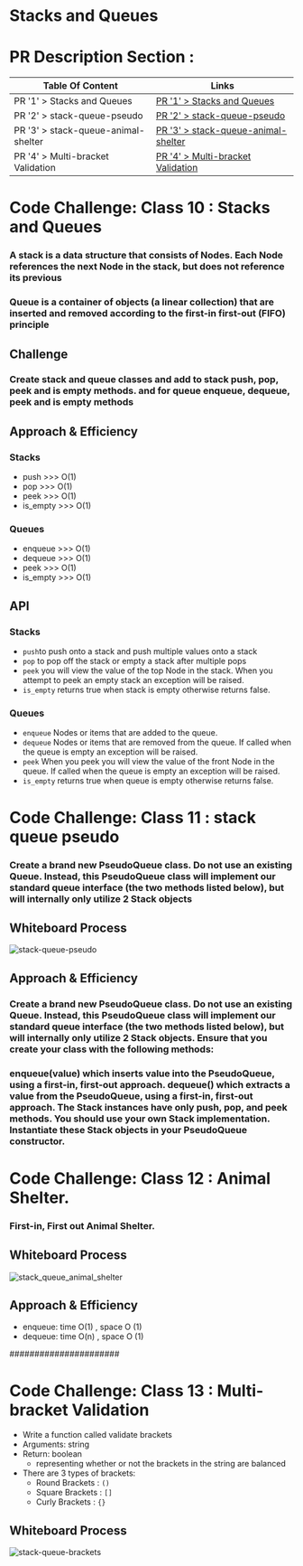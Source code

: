 # Stacks and Queues

# PR Description Section :

| Table Of Content                               | Links                                       |
| ---------------------------------------------- | ------------------------------------------- |
| PR '1' > Stacks and Queues                     | [PR '1' > Stacks and Queues](https://github.com/RihanFoudeh/data-structures-and-algorithms/pull/18)|
| PR '2' > stack-queue-pseudo                     | [PR '2' > stack-queue-pseudo ](https://github.com/RihanFoudeh/data-structures-and-algorithms/pull/19)|
| PR '3' > stack-queue-animal-shelter                     | [PR '3' > stack-queue-animal-shelter ](https://github.com/RihanFoudeh/data-structures-and-algorithms/pull/20)|
| PR '4' > Multi-bracket Validation                    | [PR '4' > Multi-bracket Validation ](https://github.com/RihanFoudeh/data-structures-and-algorithms/pull/21)|




# Code Challenge: Class 10 : Stacks and Queues
<!-- Short summary or background information -->
### A stack is a data structure that consists of Nodes. Each Node references the next Node in the stack, but does not reference its previous

### Queue is a container of objects (a linear collection) that are inserted and removed according to the first-in first-out (FIFO) principle

## Challenge
<!-- Description of the challenge -->
### Create stack and queue classes and add to stack push, pop, peek and is empty methods. and for queue enqueue, dequeue, peek and is empty methods

## Approach & Efficiency
<!-- What approach did you take? Why? What is the Big O space/time for this approach? -->

### Stacks

* push >>> O(1)
* pop >>> O(1)
* peek >>> O(1)
* is_empty >>> O(1)

### Queues

* enqueue >>> O(1)
* dequeue >>> O(1)
* peek >>> O(1)
* is_empty >>> O(1)

## API
<!-- Description of each method publicly available to your Stack and Queue-->
### Stacks

* ` push `to push onto a stack and  push multiple values onto a stack
* `pop` to pop off the stack or empty a stack after multiple pops
* `peek` you will view the value of the top Node in the stack. When you attempt to peek an empty stack an exception will be raised.
* `is_empty` returns true when stack is empty otherwise returns false.

### Queues

* `enqueue` Nodes or items that are added to the queue.
* `dequeue` Nodes or items that are removed from the queue. If called when the queue is empty an exception will be raised.
* `peek` When you peek you will view the value of the front Node in the queue. If called when the queue is empty an exception will be raised.
* `is_empty` returns true when queue is empty otherwise returns false.



# Code Challenge: Class 11 : stack queue pseudo
<!-- Description of the challenge -->
### Create a brand new PseudoQueue class. Do not use an existing Queue. Instead, this PseudoQueue class will implement our standard queue interface (the two methods listed below), but will internally only utilize 2 Stack objects

## Whiteboard Process
<!-- Embedded whiteboard image -->
![stack-queue-pseudo](https://user-images.githubusercontent.com/73611547/141694217-e49e0ff8-794c-4eb3-8a66-ed9b40de161e.jpg)

   
## Approach & Efficiency
<!-- What approach did you take? Why? What is the Big O space/time for this approach? -->
### Create a brand new PseudoQueue class. Do not use an existing Queue. Instead, this PseudoQueue class will implement our standard queue interface (the two methods listed below), but will internally only utilize 2 Stack objects. Ensure that you create your class with the following methods:

### enqueue(value) which inserts value into the PseudoQueue, using a first-in, first-out approach. dequeue() which extracts a value from the PseudoQueue, using a first-in, first-out approach. The Stack instances have only push, pop, and peek methods. You should use your own Stack implementation. Instantiate these Stack objects in your PseudoQueue constructor.

# Code Challenge: Class 12 : Animal Shelter.
<!-- Description of the challenge -->
### First-in, First out Animal Shelter.

## Whiteboard Process
<!-- Embedded whiteboard image -->
![stack_queue_animal_shelter](https://user-images.githubusercontent.com/73611547/141838681-12b60214-eedc-424f-89f5-73482244f262.jpg)



## Approach & Efficiency
<!-- What approach did you take? Why? What is the Big O space/time for this approach? -->
* enqueue: time O(1) , space O (1)
* dequeue: time O(n) , space O (1)


######################

# Code Challenge: Class 13 : Multi-bracket Validation

* Write a function called validate brackets
* Arguments: string
* Return: boolean
  * representing whether or not the brackets in the string are balanced
* There are 3 types of brackets:
  * Round Brackets : `()`
  * Square Brackets : `[]`
  * Curly Brackets : `{}`

## Whiteboard Process
<!-- Embedded whiteboard image -->
![stack-queue-brackets](https://user-images.githubusercontent.com/73611547/142047363-1a5b4e43-f780-41a8-8506-96dd44006a09.jpg)

<!-- ## Approach & Efficiency -->
<!-- What approach did you take? Why? What is the Big O space/time for this approach? -->


